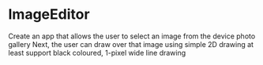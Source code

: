 # ImageEditor
Create an app that allows the user to select an image from the device photo gallery Next, the user can draw over that image using simple 2D drawing at least support black coloured, 1-pixel wide line drawing
